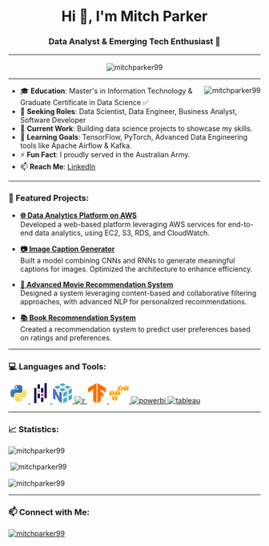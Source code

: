 <h1 align="center">Hi 👋, I'm Mitch Parker</h1>
<h3 align="center">Data Analyst & Emerging Tech Enthusiast 🌟</h3>

---

<p align="center">
  <img align="center" src="https://komarev.com/ghpvc/?username=mitchparker99&label=Profile%20views&color=0e75b6&style=flat" alt="mitchparker99" />
</p>

---

<p><img align="right" src="https://github.com/Adam-pw/Adam-pw/blob/main/animation_500_kxa883sd.gif" alt="mitchparker99" /></p>

- 🎓 **Education**: Master's in Information Technology & Graduate Certificate in Data Science ✅
- 💼 **Seeking Roles**: Data Scientist, Data Engineer, Business Analyst, Software Developer  
- 🔭 **Current Work**: Building data science projects to showcase my skills.  
- 🌱 **Learning Goals**: TensorFlow, PyTorch, Advanced Data Engineering tools like Apache Airflow & Kafka.  
- ⚡ **Fun Fact**: I proudly served in the Australian Army.  
- 📫 **Reach Me**: [LinkedIn](https://www.linkedin.com/in/mitchparker99/)  

---

<h3 align="left">🌟 Featured Projects:</h3>

- **[🌐 Data Analytics Platform on AWS](#)**  
  Developed a web-based platform leveraging AWS services for end-to-end data analytics, using EC2, S3, RDS, and CloudWatch.  

- **[📷 Image Caption Generator](#)**  
  Built a model combining CNNs and RNNs to generate meaningful captions for images. Optimized the architecture to enhance efficiency.  

- **[🎥 Advanced Movie Recommendation System](#)**  
  Designed a system leveraging content-based and collaborative filtering approaches, with advanced NLP for personalized recommendations.  

- **[📚 Book Recommendation System](#)**  
  Created a recommendation system to predict user preferences based on ratings and preferences.  

---

<h3 align="left">💻 Languages and Tools:</h3>
<p align="left"> 
  <a href="https://www.python.org" target="_blank" rel="noreferrer"> <img src="https://raw.githubusercontent.com/devicons/devicon/master/icons/python/python-original.svg" alt="python" width="40" height="40" /> </a> 
  <a href="https://pandas.pydata.org/" target="_blank" rel="noreferrer"> <img src="https://raw.githubusercontent.com/devicons/devicon/master/icons/pandas/pandas-original.svg" alt="pandas" width="40" height="40" /> </a>
  <a href="https://numpy.org/" target="_blank" rel="noreferrer"> <img src="https://raw.githubusercontent.com/devicons/devicon/master/icons/numpy/numpy-original.svg" alt="numpy" width="40" height="40" /> </a>
  <a href="https://www.r-project.org/" target="_blank" rel="noreferrer"> <img src="https://www.r-project.org/logo/Rlogo.svg" alt="r" width="40" height="40" /> </a>
  <a href="https://www.tensorflow.org/" target="_blank" rel="noreferrer"> <img src="https://raw.githubusercontent.com/devicons/devicon/master/icons/tensorflow/tensorflow-original.svg" alt="tensorflow" width="40" height="40" /> </a>
  <a href="https://aws.amazon.com/" target="_blank" rel="noreferrer"> <img src="https://raw.githubusercontent.com/devicons/devicon/master/icons/amazonwebservices/amazonwebservices-original.svg" alt="aws" width="40" height="40" /> </a>
  <a href="https://powerbi.microsoft.com/" target="_blank" rel="noreferrer"> <img src="https://upload.wikimedia.org/wikipedia/commons/c/cf/New_Power_BI_Logo.svg" alt="powerbi" width="40" height="40" /> </a>
  <a href="https://www.tableau.com/" target="_blank" rel="noreferrer"> <img src="https://www.tableau.com/themes/custom/tableau_2019/logo.png" alt="tableau" width="40" height="40" /> </a>
</p>

---

<h3 align="left">📈 Statistics:</h3>
<p><img align="center" src="https://github-readme-stats.vercel.app/api/top-langs?username=mitchparker99&show_icons=true&locale=en&bg_color=0d1117&text_color=ffffff&layout=compact" alt="mitchparker99" /></p>

<p>&nbsp;<img align="center" src="https://github-readme-stats.vercel.app/api?username=mitchparker99&show_icons=true&locale=en&bg_color=0d1117&text_color=ffffff" alt="mitchparker99" /></p>

<p><img align="center" src="https://github-readme-streak-stats.herokuapp.com/?user=mitchparker99&theme=dark&background=0d1117&date_format=M%20j%5B%2C%20Y%5D" alt="mitchparker99" /></p>

---

<h3 align="left">📫 Connect with Me:</h3>
<p align="left">
  <a href="https://www.linkedin.com/in/mitchparker99/" target="_blank"><img align="center" src="https://raw.githubusercontent.com/rahuldkjain/github-profile-readme-generator/master/src/images/icons/Social/linked-in-alt.svg" alt="mitchparker99" height="30" width="40" /></a>
</p>
